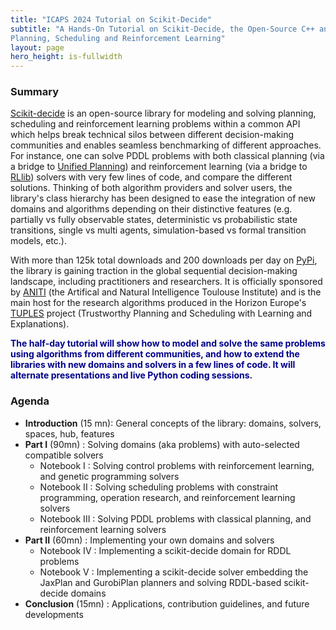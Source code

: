 ```yaml
---
title: "ICAPS 2024 Tutorial on Scikit-Decide"
subtitle: "A Hands-On Tutorial on Scikit-Decide, the Open-Source C++ and Python Library for
Planning, Scheduling and Reinforcement Learning"
layout: page
hero_height: is-fullwidth
---
```


### Summary

[Scikit-decide](https://github.com/airbus/scikit-decide)
is an open-source library for modeling and solving planning, scheduling and
reinforcement learning problems within a common API which helps break technical
silos between different decision-making communities and enables seamless
benchmarking of different approaches. For instance, one can solve PDDL problems
with both classical planning (via a bridge to
[Unified Planning](https://github.com/aiplan4eu/unified-planning)) and
reinforcement learning (via a bridge to
[RLlib](https://docs.ray.io/en/latest/rllib/index.html)) solvers with very
few lines of code, and compare the different solutions. Thinking of both
algorithm providers and solver users, the library's class hierarchy has been
designed to ease the integration of new domains and algorithms depending on
their distinctive features (e.g. partially vs fully observable states,
deterministic vs probabilistic state transitions, single vs multi agents,
simulation-based vs formal transition models, etc.).

With more than 125k total
downloads and 200 downloads per day on
[PyPi](https://pypi.org/project/scikit-decide/), the library is
gaining traction in the global sequential decision-making landscape, including
practitioners and researchers. It is officially sponsored by
[ANITI](https://aniti.univ-toulouse.fr/en/) (the Artifical and Natural
Intelligence Toulouse Institute) and is the main host for the research
algorithms produced in the Horizon Europe's [TUPLES](https://tuples.ai/)
project (Trustworthy Planning and Scheduling with Learning and Explanations).

<span style="color:darkblue"><b>The half-day tutorial will show how to model and solve the same problems using
algorithms from different communities, and how to extend the libraries with new
domains and solvers in a few lines of code. It will alternate presentations and
live Python coding sessions.</b></span>

### Agenda

- **Introduction** (15 mn): General concepts of the library: domains, solvers, spaces, hub, features
- **Part I** (90mn) : Solving domains (aka problems) with auto-selected compatible solvers
   - Notebook I : Solving control problems with reinforcement learning, and genetic programming solvers
   - Notebook II : Solving scheduling problems with constraint programming, operation research, and reinforcement learning solvers
   - Notebook III : Solving PDDL problems with classical planning, and reinforcement learning solvers
- **Part II** (60mn) : Implementing your own domains and solvers
   - Notebook IV : Implementing a scikit-decide domain for RDDL problems
   - Notebook V :  Implementing a scikit-decide solver embedding the JaxPlan and GurobiPlan planners and solving RDDL-based scikit-decide domains
- **Conclusion** (15mn) : Applications, contribution guidelines, and future developments